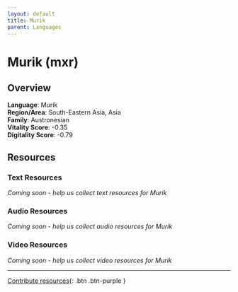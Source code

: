 ```yaml
---
layout: default
title: Murik
parent: Languages
---
```


# Murik (mxr)

## Overview

**Language**: Murik  
**Region/Area**: South-Eastern Asia, Asia  
**Family**: Austronesian  
**Vitality Score**: -0.35  
**Digitality Score**: -0.79  

## Resources

### Text Resources
*Coming soon - help us collect text resources for Murik*

### Audio Resources
*Coming soon - help us collect audio resources for Murik*

### Video Resources
*Coming soon - help us collect video resources for Murik*

---

[Contribute resources](https://fairtrain.github.io/){: .btn .btn-purple }
